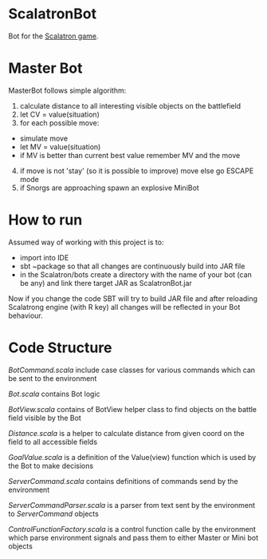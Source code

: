 # ScalatronBot
Bot for the [Scalatron game](http://scalatron.github.io/).

# Master Bot

MasterBot follows simple algorithm:

1. calculate distance to all interesting visible objects on the battlefield
2. let CV = value(situation)
3. for each possible move:
  + simulate move
  + let MV = value(situation)
  + if MV is better than current best value remember MV and the move
4. if move is not 'stay' (so it is possible to improve) move else go ESCAPE mode
5. if Snorgs are approaching spawn an explosive MiniBot

# How to run

Assumed way of working with this project is to:
+ import into IDE
+ sbt ~package so that all changes are continuously build into JAR file
+ in the Scalatron/bots create a directory with the name of your bot (can be any) and link there target JAR as ScalatronBot.jar

Now if you change the code SBT will try to build JAR file and after reloading Scalatrong engine (with R key) all changes will be reflected in your Bot behaviour.

# Code Structure

_BotCommand.scala_
include case classes for various commands which can be sent to the environment

_Bot.scala_ contains Bot logic

_BotView.scala_ contains of BotView helper class to find objects on the battle field visible by the Bot

_Distance.scala_ is a helper to calculate distance from given coord on the field to all accessible fields

_GoalValue.scala_ is a definition of the Value(view) function which is used by the Bot to make decisions

_ServerCommand.scala_ contains definitions of commands send by the environment

_ServerCommandParser.scala_ is a parser from text sent by the environment to _ServerCommand_ objects

_ControlFunctionFactory.scala_ is a control function calle by the environment which parse environment signals and pass them to either Master or Mini bot objects
